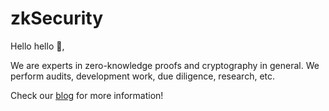 # zkSecurity

Hello hello 👋,

We are experts in zero-knowledge proofs and cryptography in general. We perform audits, development work, due diligence, research, etc.

Check our [blog](https://www.zksecurity.xyz/blog/) for more information!
